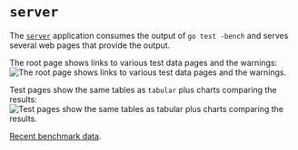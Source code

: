 # `server`

The [`server`](../cmd/server/server.go) application consumes the output of
`go test -bench` and serves several web pages that provide the output.

The root page shows links to various test data pages and the warnings:
![The root page shows links to various test data pages and the warnings.](../cmd/server/images/root.png)

Test pages show the same tables as `tabular` plus charts comparing the results:
![Test pages show the same tables as `tabular` plus charts comparing the results.](../cmd/server/images/test.png)

[Recent benchmark data](https://madkins23.github.io/go-slog/index.html).
